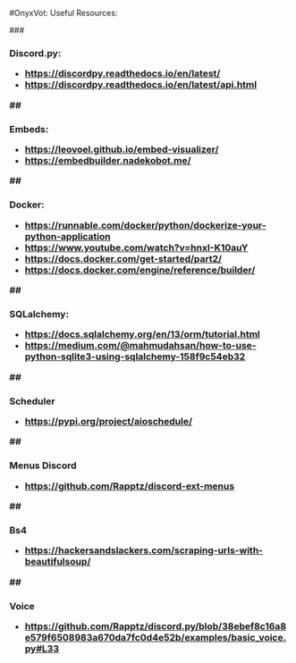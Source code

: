 #OnyxVot: Useful Resources:

###<h3>Discord.py:
- https://discordpy.readthedocs.io/en/latest/
- https://discordpy.readthedocs.io/en/latest/api.html

##<h3>Embeds:
- https://leovoel.github.io/embed-visualizer/
- https://embedbuilder.nadekobot.me/


##<h3>Docker:
- https://runnable.com/docker/python/dockerize-your-python-application
- https://www.youtube.com/watch?v=hnxI-K10auY
- https://docs.docker.com/get-started/part2/
- https://docs.docker.com/engine/reference/builder/

##<h3>SQLalchemy:
- https://docs.sqlalchemy.org/en/13/orm/tutorial.html
- https://medium.com/@mahmudahsan/how-to-use-python-sqlite3-using-sqlalchemy-158f9c54eb32

##<h3>Scheduler
- https://pypi.org/project/aioschedule/

##<h3>Menus Discord
- https://github.com/Rapptz/discord-ext-menus

##<h3>Bs4
- https://hackersandslackers.com/scraping-urls-with-beautifulsoup/

##<h3>Voice
- https://github.com/Rapptz/discord.py/blob/38ebef8c16a8e579f6508983a670da7fc0d4e52b/examples/basic_voice.py#L33